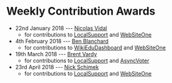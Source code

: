 # Weekly Contribution Awards

- 22nd January 2018 --- [Nicolas Vidal](https://www.agileventures.org/users/nicolas-vidal) 
    - for contributions to [LocalSupport](https://www.agileventures.org/projects/localsupport/) and [WebSiteOne](https://www.agileventures.org/projects/websiteone/)
- 4th February 2018 --- [Ben Blanchard](https://www.agileventures.org/users/ben-blanchard) 
    - for contributions to [WikiEduDashboard](https://www.agileventures.org/projects/wiki-ed-dashboard) and [WebSiteOne](https://www.agileventures.org/projects/websiteone/)
- 19th March 2018 --- [Brent Vardy](https://www.agileventures.org/users/brent-vardy) 
    - for contributions to [LocalSupport](https://www.agileventures.org/projects/localsupport/) and [AsyncVoter](https://www.agileventures.org/projects/asyncvoter/)
- 23rd April 2018 --- [Nick Schimek](https://www.agileventures.org/users/cfme00) 
    - for contributions to [LocalSupport](https://www.agileventures.org/projects/localsupport/) and [WebSiteOne](https://www.agileventures.org/projects/websiteone/)

